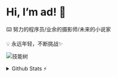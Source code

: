 # Hi, I’m ad! 👋
⌨️ 努力的程序员/业余的摄影师/未来的小说家

💡 永远年轻，不断挑战✨

<img src="https://skillicons.dev/icons?i=python,java,dart,html,css,js,spring,ts,vue,vite,pinia,jquery,flutter,nodejs,maven,mysql,redis&theme=light" alt=技能树><br/>

<details>
  <summary>Github Stats ⚡</summary>
  
  <a href="#">![Github stats](https://github-readme-stats.vercel.app/api?username=2585570153&theme=blueberry&count_private=true&hide_border=true&line_height=20)</a>
  <a href="#">![Top Langs](https://github-readme-stats.vercel.app/api/top-langs/?username=2585570153&layout=compact&theme=blueberry&count_private=true&hide_border=true)</a>
</details>
